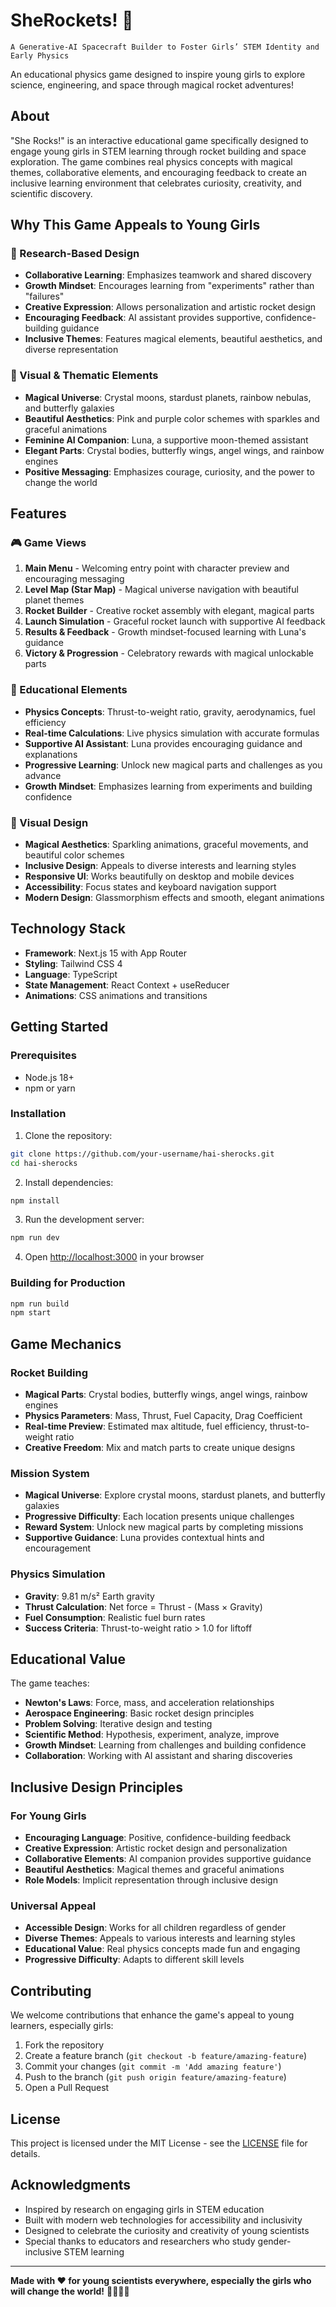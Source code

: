 # SheRockets! 🚀

`A Generative-AI Spacecraft Builder to Foster Girls’ STEM Identity and Early Physics`

An educational physics game designed to inspire young girls to explore science, engineering, and space through magical rocket adventures!

## About

"She Rocks!" is an interactive educational game specifically designed to engage young girls in STEM learning through rocket building and space exploration. The game combines real physics concepts with magical themes, collaborative elements, and encouraging feedback to create an inclusive learning environment that celebrates curiosity, creativity, and scientific discovery.

## Why This Game Appeals to Young Girls

### 🌟 Research-Based Design

- **Collaborative Learning**: Emphasizes teamwork and shared discovery
- **Growth Mindset**: Encourages learning from "experiments" rather than "failures"
- **Creative Expression**: Allows personalization and artistic rocket design
- **Encouraging Feedback**: AI assistant provides supportive, confidence-building guidance
- **Inclusive Themes**: Features magical elements, beautiful aesthetics, and diverse representation

### 🎨 Visual & Thematic Elements

- **Magical Universe**: Crystal moons, stardust planets, rainbow nebulas, and butterfly galaxies
- **Beautiful Aesthetics**: Pink and purple color schemes with sparkles and graceful animations
- **Feminine AI Companion**: Luna, a supportive moon-themed assistant
- **Elegant Parts**: Crystal bodies, butterfly wings, angel wings, and rainbow engines
- **Positive Messaging**: Emphasizes courage, curiosity, and the power to change the world

## Features

### 🎮 Game Views

1. **Main Menu** - Welcoming entry point with character preview and encouraging messaging
2. **Level Map (Star Map)** - Magical universe navigation with beautiful planet themes
3. **Rocket Builder** - Creative rocket assembly with elegant, magical parts
4. **Launch Simulation** - Graceful rocket launch with supportive AI feedback
5. **Results & Feedback** - Growth mindset-focused learning with Luna's guidance
6. **Victory & Progression** - Celebratory rewards with magical unlockable parts

### 🚀 Educational Elements

- **Physics Concepts**: Thrust-to-weight ratio, gravity, aerodynamics, fuel efficiency
- **Real-time Calculations**: Live physics simulation with accurate formulas
- **Supportive AI Assistant**: Luna provides encouraging guidance and explanations
- **Progressive Learning**: Unlock new magical parts and challenges as you advance
- **Growth Mindset**: Emphasizes learning from experiments and building confidence

### 🎨 Visual Design

- **Magical Aesthetics**: Sparkling animations, graceful movements, and beautiful color schemes
- **Inclusive Design**: Appeals to diverse interests and learning styles
- **Responsive UI**: Works beautifully on desktop and mobile devices
- **Accessibility**: Focus states and keyboard navigation support
- **Modern Design**: Glassmorphism effects and smooth, elegant animations

## Technology Stack

- **Framework**: Next.js 15 with App Router
- **Styling**: Tailwind CSS 4
- **Language**: TypeScript
- **State Management**: React Context + useReducer
- **Animations**: CSS animations and transitions

## Getting Started

### Prerequisites

- Node.js 18+
- npm or yarn

### Installation

1. Clone the repository:

```bash
git clone https://github.com/your-username/hai-sherocks.git
cd hai-sherocks
```

2. Install dependencies:

```bash
npm install
```

3. Run the development server:

```bash
npm run dev
```

4. Open [http://localhost:3000](http://localhost:3000) in your browser

### Building for Production

```bash
npm run build
npm start
```

## Game Mechanics

### Rocket Building

- **Magical Parts**: Crystal bodies, butterfly wings, angel wings, rainbow engines
- **Physics Parameters**: Mass, Thrust, Fuel Capacity, Drag Coefficient
- **Real-time Preview**: Estimated max altitude, fuel efficiency, thrust-to-weight ratio
- **Creative Freedom**: Mix and match parts to create unique designs

### Mission System

- **Magical Universe**: Explore crystal moons, stardust planets, and butterfly galaxies
- **Progressive Difficulty**: Each location presents unique challenges
- **Reward System**: Unlock new magical parts by completing missions
- **Supportive Guidance**: Luna provides contextual hints and encouragement

### Physics Simulation

- **Gravity**: 9.81 m/s² Earth gravity
- **Thrust Calculation**: Net force = Thrust - (Mass × Gravity)
- **Fuel Consumption**: Realistic fuel burn rates
- **Success Criteria**: Thrust-to-weight ratio > 1.0 for liftoff

## Educational Value

The game teaches:

- **Newton's Laws**: Force, mass, and acceleration relationships
- **Aerospace Engineering**: Basic rocket design principles
- **Problem Solving**: Iterative design and testing
- **Scientific Method**: Hypothesis, experiment, analyze, improve
- **Growth Mindset**: Learning from challenges and building confidence
- **Collaboration**: Working with AI assistant and sharing discoveries

## Inclusive Design Principles

### For Young Girls

- **Encouraging Language**: Positive, confidence-building feedback
- **Creative Expression**: Artistic rocket design and personalization
- **Collaborative Elements**: AI companion provides supportive guidance
- **Beautiful Aesthetics**: Magical themes and graceful animations
- **Role Models**: Implicit representation through inclusive design

### Universal Appeal

- **Accessible Design**: Works for all children regardless of gender
- **Diverse Themes**: Appeals to various interests and learning styles
- **Educational Value**: Real physics concepts made fun and engaging
- **Progressive Difficulty**: Adapts to different skill levels

## Contributing

We welcome contributions that enhance the game's appeal to young learners, especially girls:

1. Fork the repository
2. Create a feature branch (`git checkout -b feature/amazing-feature`)
3. Commit your changes (`git commit -m 'Add amazing feature'`)
4. Push to the branch (`git push origin feature/amazing-feature`)
5. Open a Pull Request

## License

This project is licensed under the MIT License - see the [LICENSE](LICENSE) file for details.

## Acknowledgments

- Inspired by research on engaging girls in STEM education
- Built with modern web technologies for accessibility and inclusivity
- Designed to celebrate the curiosity and creativity of young scientists
- Special thanks to educators and researchers who study gender-inclusive STEM learning

---

**Made with ❤️ for young scientists everywhere, especially the girls who will change the world!** 🌟👩‍🔬🚀
